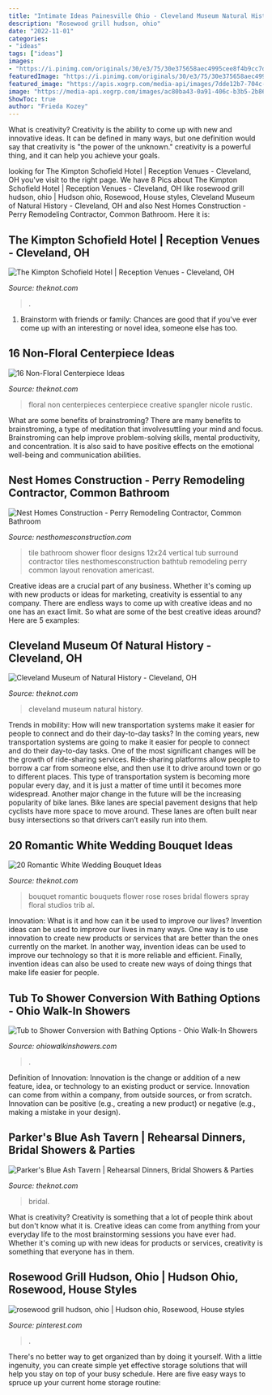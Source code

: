 ```yaml
---
title: "Intimate Ideas Painesville Ohio - Cleveland Museum Natural History"
description: "Rosewood grill hudson, ohio"
date: "2022-11-01"
categories:
- "ideas"
tags: ["ideas"]
images:
- "https://i.pinimg.com/originals/30/e3/75/30e375658aec4995cee8f4b9cc7d39eb.jpg"
featuredImage: "https://i.pinimg.com/originals/30/e3/75/30e375658aec4995cee8f4b9cc7d39eb.jpg"
featured_image: "https://apis.xogrp.com/media-api/images/7dde12b7-704c-4c23-86c2-85295799acf0~rs_768.h?quality=40"
image: "https://media-api.xogrp.com/images/ac80ba43-0a91-406c-b3b5-2b866ff529c8~rs_334.480"
ShowToc: true
author: "Frieda Kozey"
---
```



What is creativity?
Creativity is the ability to come up with new and innovative ideas. It can be defined in many ways, but one definition would say that creativity is "the power of the unknown." creativity is a powerful thing, and it can help you achieve your goals.

	

		
looking for The Kimpton Schofield Hotel | Reception Venues - Cleveland, OH you've visit to the right page. We have 8 Pics about The Kimpton Schofield Hotel | Reception Venues - Cleveland, OH like rosewood grill hudson, ohio | Hudson ohio, Rosewood, House styles, Cleveland Museum of Natural History - Cleveland, OH and also Nest Homes Construction - Perry Remodeling Contractor, Common Bathroom. Here it is:
		
    
## The Kimpton Schofield Hotel | Reception Venues - Cleveland, OH

<img loading=lazy src="https://media-api.xogrp.com/images/ac80ba43-0a91-406c-b3b5-2b866ff529c8~rs_334.480" onerror="this.onerror=null;this.src='https://tse1.mm.bing.net/th?id=OIP.o6W4J6WWJGO8ay6gRQtx-gAAAA&amp;pid=15.1';" alt="The Kimpton Schofield Hotel | Reception Venues - Cleveland, OH">

_Source: theknot.com_

>. 

	

1. Brainstorm with friends or family: Chances are good that if you've ever come up with an interesting or novel idea, someone else has too.

    
## 16 Non-Floral Centerpiece Ideas

<img loading=lazy src="https://media-api.xogrp.com/images/e76b77dd-1b90-411d-9fb7-603f2dfe29bc~rs_768.h" onerror="this.onerror=null;this.src='https://tse3.mm.bing.net/th?id=OIP.fTUQy-hHFHpVH3lSXf2R0AHaJ4&amp;pid=15.1';" alt="16 Non-Floral Centerpiece Ideas">

_Source: theknot.com_

>floral non centerpieces centerpiece creative spangler nicole rustic. 

	

What are some benefits of brainstroming?
There are many benefits to brainstroming, a type of meditation that involvesuttling your mind and focus. Brainstroming can help improve problem-solving skills, mental productivity, and concentration. It is also said to have positive effects on the emotional well-being and communication abilities.

    
## Nest Homes Construction - Perry Remodeling Contractor, Common Bathroom

<img loading=lazy src="https://nesthomesconstruction.com/yahoo_site_admin/assets/images/IMAG4258.1464632_large.jpg" onerror="this.onerror=null;this.src='https://tse3.mm.bing.net/th?id=OIP.Kcbl836LYmRNfJO7bcWAXAHaNI&amp;pid=15.1';" alt="Nest Homes Construction - Perry Remodeling Contractor, Common Bathroom">

_Source: nesthomesconstruction.com_

>tile bathroom shower floor designs 12x24 vertical tub surround contractor tiles nesthomesconstruction bathtub remodeling perry common layout renovation americast. 

	

Creative ideas are a crucial part of any business. Whether it's coming up with new products or ideas for marketing, creativity is essential to any company. There are endless ways to come up with creative ideas and no one has an exact limit. So what are some of the best creative ideas around? Here are 5 examples: 

    
## Cleveland Museum Of Natural History - Cleveland, OH

<img loading=lazy src="https://media-api.xogrp.com/images/8256acac-23bc-4c91-b001-3896f0611c15~rs_2001.480.fit.jpg" onerror="this.onerror=null;this.src='https://tse4.mm.bing.net/th?id=OIP.Vy1aKSCN58IZDPefqveWMAHaE8&amp;pid=15.1';" alt="Cleveland Museum of Natural History - Cleveland, OH">

_Source: theknot.com_

>cleveland museum natural history. 

	

Trends in mobility: How will new transportation systems make it easier for people to connect and do their day-to-day tasks?
In the coming years, new transportation systems are going to make it easier for people to connect and do their day-to-day tasks. One of the most significant changes will be the growth of ride-sharing services. Ride-sharing platforms allow people to borrow a car from someone else, and then use it to drive around town or go to different places. This type of transportation system is becoming more popular every day, and it is just a matter of time until it becomes more widespread.
Another major change in the future will be the increasing popularity of bike lanes. Bike lanes are special pavement designs that help cyclists have more space to move around. These lanes are often built near busy intersections so that drivers can’t easily run into them.

    
## 20 Romantic White Wedding Bouquet Ideas

<img loading=lazy src="https://apis.xogrp.com/media-api/images/7dde12b7-704c-4c23-86c2-85295799acf0~rs_768.h?quality=40" onerror="this.onerror=null;this.src='https://tse4.mm.bing.net/th?id=OIP.Ira9BMqYuv1r_bxI_CTdrwHaJ4&amp;pid=15.1';" alt="20 Romantic White Wedding Bouquet Ideas">

_Source: theknot.com_

>bouquet romantic bouquets flower rose roses bridal flowers spray floral studios trib al. 

	

Innovation: What is it and how can it be used to improve our lives?
Invention ideas can be used to improve our lives in many ways. One way is to use innovation to create new products or services that are better than the ones currently on the market. In another way, invention ideas can be used to improve our technology so that it is more reliable and efficient. Finally, invention ideas can also be used to create new ways of doing things that make life easier for people.

    
## Tub To Shower Conversion With Bathing Options - Ohio Walk-In Showers

<img loading=lazy src="http://ohiowalkinshowers.com/wp-content/uploads/2019/04/tub-to-shower-conversion-with-closing-bath-door-815x571.jpg" onerror="this.onerror=null;this.src='https://tse1.mm.bing.net/th?id=OIP.QbbM-Zu9zFAVarGW6ObKHgHaFM&amp;pid=15.1';" alt="Tub to Shower Conversion with Bathing Options - Ohio Walk-In Showers">

_Source: ohiowalkinshowers.com_

>. 

	

Definition of Innovation:
Innovation is the change or addition of a new feature, idea, or technology to an existing product or service. Innovation can come from within a company, from outside sources, or from scratch. Innovation can be positive (e.g., creating a new product) or negative (e.g., making a mistake in your design).

    
## Parker&#039;s Blue Ash Tavern | Rehearsal Dinners, Bridal Showers &amp; Parties

<img loading=lazy src="https://media-api.xogrp.com/images/78d3760c-5dc3-4b47-836a-9bbaf5c25295~rs_720.480" onerror="this.onerror=null;this.src='https://tse4.mm.bing.net/th?id=OIP.AmhEmvW8j1BawGjr8fEtsAHaE8&amp;pid=15.1';" alt="Parker&#039;s Blue Ash Tavern | Rehearsal Dinners, Bridal Showers &amp; Parties">

_Source: theknot.com_

>bridal. 

	

What is creativity?
Creativity is something that a lot of people think about but don't know what it is. Creative ideas can come from anything from your everyday life to the most brainstorming sessions you have ever had. Whether it's coming up with new ideas for products or services, creativity is something that everyone has in them.

    
## Rosewood Grill Hudson, Ohio | Hudson Ohio, Rosewood, House Styles

<img loading=lazy src="https://i.pinimg.com/originals/30/e3/75/30e375658aec4995cee8f4b9cc7d39eb.jpg" onerror="this.onerror=null;this.src='https://tse4.mm.bing.net/th?id=OIP.P1ekXhzImiiVMO3L-l8YhAHaE7&amp;pid=15.1';" alt="rosewood grill hudson, ohio | Hudson ohio, Rosewood, House styles">

_Source: pinterest.com_

>. 

	

There's no better way to get organized than by doing it yourself. With a little ingenuity, you can create simple yet effective storage solutions that will help you stay on top of your busy schedule. Here are five easy ways to spruce up your current home storage routine: 

